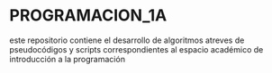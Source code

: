 # PROGRAMACION_1A
este repositorio contiene el desarrollo de algoritmos atreves de pseudocódigos y scripts correspondientes al espacio académico de introducción a la programación  
